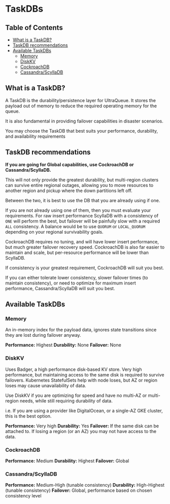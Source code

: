 # TaskDBs <!-- omit in toc -->

## Table of Contents <!-- omit in toc -->

- [What is a TaskDB?](#what-is-a-taskdb)
- [TaskDB recommendations](#taskdb-recommendations)
- [Available TaskDBs](#available-taskdbs)
  - [Memory](#memory)
  - [DiskKV](#diskkv)
  - [CockroachDB](#cockroachdb)
  - [Cassandra/ScyllaDB](#cassandrascylladb)

## What is a TaskDB?

A TaskDB is the durability/persistence layer for UltraQueue. It stores the payload out of memory to reduce the required operating memory for the queue.

It is also fundamental in providing failover capabilities in disaster scenarios.

You may choose the TaskDB that best suits your performance, durability, and availability requirements

## TaskDB recommendations

**If you are going for Global capabilities, use CockroachDB or Cassandra/ScyllaDB.**

This will not only provide the greatest durability, but multi-region clusters can survive entire regional outages, allowing you to move resources to another region and pickup where the down partitions left off.

Between the two, it is best to use the DB that you are already using if one.

If you are not already using one of them, then you must evaluate your requirements. For raw insert performance ScyllaDB with a consistency of `ONE` will perform the best, but failover will be painfully slow with a required `ALL` consistency. A balance would be to use `QUORUM` or `LOCAL_QUORUM` depending on your regional survivability goals.

CockroachDB requires no tuning, and will have lower insert performance, but much greater failover recovery speed. CockroachDB is also far easier to maintain and scale, but per-resource performance will be lower than ScyllaDB.

If consistency is your greatest requirement, CockroachDB will suit you best.

If you can either tolerate lower consistency, slower failover times (to maintain consistency), or need to optimize for maximum insert performance, Cassandra/ScyllaDB will suit you best.

## Available TaskDBs

### Memory

An in-memory index for the payload data, ignores state transitions since they are lost during failover anyway.

**Performance:** Highest
**Durability:** None
**Failover:** None

### DiskKV

Uses Badger, a high performance disk-based KV store. Very high performance, but maintaining access to the same disk is required to survive failovers. Kubernetes StatefulSets help with node loses, but AZ or region loses may cause unavailability of data.

Use DiskKV if you are optimizing for speed and have no multi-AZ or multi-region needs, while still requiring durability of data.

i.e. If you are using a provider like DigitalOcean, or a single-AZ GKE cluster, this is the best option.

**Performance:** Very high
**Durability:** Yes
**Failover:** If the same disk can be attached to. If losing a region (or an AZ) you may not have access to the data.

### CockroachDB

**Performance:** Medium
**Durability:** Highest
**Failover:** Global

### Cassandra/ScyllaDB

**Performance:** Medium-High (tunable consistency)
**Durability:** High-Highest (tunable consistency)
**Failover:** Global, performance based on chosen consistency level
